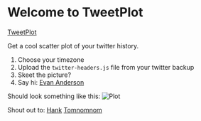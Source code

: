 # Welcome to TweetPlot

[TweetPlot](https://tweetplot.streamlit.app)

Get a cool scatter plot of your twitter history.

1. Choose your timezone
2. Upload the `twitter-headers.js` file from your twitter backup
3. Skeet the picture?
4. Say hi: [Evan Anderson](https://bsky.app/profile/syndrowm.com)

Should look something like this:
![Plot](app/static/screenshot.png "Title")

Shout out to:
[Hank](https://bsky.app/profile/hankgreen.bsky.social/post/3lbldm2xeuc2c)
[Tomnomnom](https://bsky.app/profile/tomnomnom.com/post/3lblghzb6qc2u)


